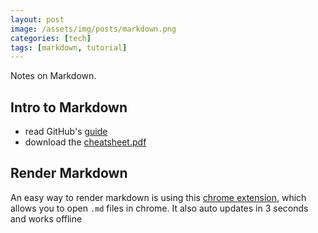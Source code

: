 ```yaml
---
layout: post
image: /assets/img/posts/markdown.png
categories: [tech]
tags: [markdown, tutorial]
---
```


Notes on Markdown.

<!--excerpt separator -->

## Intro to Markdown

- read GitHub's [guide](https://guides.github.com/features/mastering-markdown/)
- download the [cheatsheet.pdf](https://guides.github.com/pdfs/markdown-cheatsheet-online.pdf)

## Render Markdown

An easy way to render markdown is using this [chrome extension](https://chrome.google.com/webstore/detail/markdown-preview-plus/febilkbfcbhebfnokafefeacimjdckgl), which allows you to open `.md` files in chrome. It also auto updates in 3 seconds and works offline
